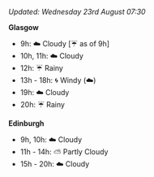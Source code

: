 *Updated: Wednesday 23rd August 07:30*

**Glasgow**

* 9h: :cloud: Cloudy [:umbrella: as of 9h]
* 10h, 11h: :cloud: Cloudy
* 12h: :umbrella: Rainy
* 13h - 18h: :cyclone: Windy (:cloud:)
* 19h: :cloud: Cloudy
* 20h: :umbrella: Rainy

**Edinburgh**

* 9h, 10h: :cloud: Cloudy
* 11h - 14h: :partly_sunny: Partly Cloudy
* 15h - 20h: :cloud: Cloudy
